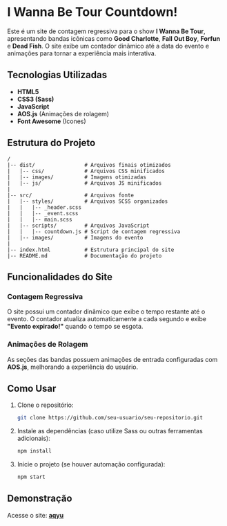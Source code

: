 # I Wanna Be Tour Countdown!

Este é um site de contagem regressiva para o show **I Wanna Be Tour**, apresentando bandas icônicas como **Good Charlotte**, **Fall Out Boy**, **Forfun** e **Dead Fish**. O site exibe um contador dinâmico até a data do evento e animações para tornar a experiência mais interativa.

## Tecnologias Utilizadas

- **HTML5**
- **CSS3 (Sass)**
- **JavaScript**
- **AOS.js** (Animações de rolagem)
- **Font Awesome** (Icones)

## Estrutura do Projeto

```
/
|-- dist/                # Arquivos finais otimizados
|   |-- css/             # Arquivos CSS minificados
|   |-- images/          # Imagens otimizadas
|   |-- js/              # Arquivos JS minificados
|
|-- src/                 # Arquivos fonte
|   |-- styles/          # Arquivos SCSS organizados
|   |   |-- _header.scss
|   |   |-- _event.scss
|   |   |-- main.scss
|   |-- scripts/         # Arquivos JavaScript
|   |   |-- countdown.js # Script de contagem regressiva
|   |-- images/          # Imagens do evento
|
|-- index.html           # Estrutura principal do site
|-- README.md            # Documentação do projeto
```

## Funcionalidades do Site

### Contagem Regressiva

O site possui um contador dinâmico que exibe o tempo restante até o evento. O contador atualiza automaticamente a cada segundo e exibe **"Evento expirado!"** quando o tempo se esgota.

### Animações de Rolagem

As seções das bandas possuem animações de entrada configuradas com **AOS.js**, melhorando a experiência do usuário.

## Como Usar

1. Clone o repositório:
   ```sh
   git clone https://github.com/seu-usuario/seu-repositorio.git
   ```

2. Instale as dependências (caso utilize Sass ou outras ferramentas adicionais):
   ```sh
   npm install
   ```

3. Inicie o projeto (se houver automação configurada):
   ```sh
   npm start
   ```

## Demonstração

Acesse o site: **[aqyu](https://exercicio-modulo-22-alpha.vercel.app)**

